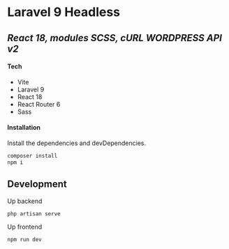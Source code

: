 # Laravel 9 Headless
## _React 18, modules SCSS, cURL WORDPRESS API v2_


#### Tech
- Vite
- Laravel 9
- React 18
- React Router 6
- Sass

#### Installation

Install the dependencies and devDependencies.

```sh
composer install
npm i
```

## Development

Up backend
```sh
php artisan serve
```
Up frontend
```sh
npm run dev
```